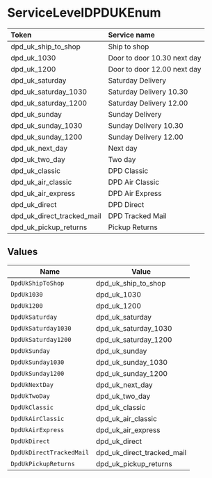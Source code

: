 # ServiceLevelDPDUKEnum

|Token | Service name|
|:---|:---|
| dpd_uk_ship_to_shop | Ship to shop|
| dpd_uk_1030 | Door to door 10.30 next day|
| dpd_uk_1200 | Door to door 12.00 next day|
| dpd_uk_saturday | Saturday Delivery|
| dpd_uk_saturday_1030 | Saturday Delivery 10.30|
| dpd_uk_saturday_1200 | Saturday Delivery 12.00|
| dpd_uk_sunday | Sunday Delivery|
| dpd_uk_sunday_1030 | Sunday Delivery 10.30|
| dpd_uk_sunday_1200 | Sunday Delivery 12.00|
| dpd_uk_next_day | Next day|
| dpd_uk_two_day | Two day|
| dpd_uk_classic | DPD Classic|
| dpd_uk_air_classic | DPD Air Classic|
| dpd_uk_air_express | DPD Air Express|
| dpd_uk_direct | DPD Direct|
| dpd_uk_direct_tracked_mail| DPD Tracked Mail|
| dpd_uk_pickup_returns | Pickup Returns|



## Values

| Name                       | Value                      |
| -------------------------- | -------------------------- |
| `DpdUkShipToShop`          | dpd_uk_ship_to_shop        |
| `DpdUk1030`                | dpd_uk_1030                |
| `DpdUk1200`                | dpd_uk_1200                |
| `DpdUkSaturday`            | dpd_uk_saturday            |
| `DpdUkSaturday1030`        | dpd_uk_saturday_1030       |
| `DpdUkSaturday1200`        | dpd_uk_saturday_1200       |
| `DpdUkSunday`              | dpd_uk_sunday              |
| `DpdUkSunday1030`          | dpd_uk_sunday_1030         |
| `DpdUkSunday1200`          | dpd_uk_sunday_1200         |
| `DpdUkNextDay`             | dpd_uk_next_day            |
| `DpdUkTwoDay`              | dpd_uk_two_day             |
| `DpdUkClassic`             | dpd_uk_classic             |
| `DpdUkAirClassic`          | dpd_uk_air_classic         |
| `DpdUkAirExpress`          | dpd_uk_air_express         |
| `DpdUkDirect`              | dpd_uk_direct              |
| `DpdUkDirectTrackedMail`   | dpd_uk_direct_tracked_mail |
| `DpdUkPickupReturns`       | dpd_uk_pickup_returns      |